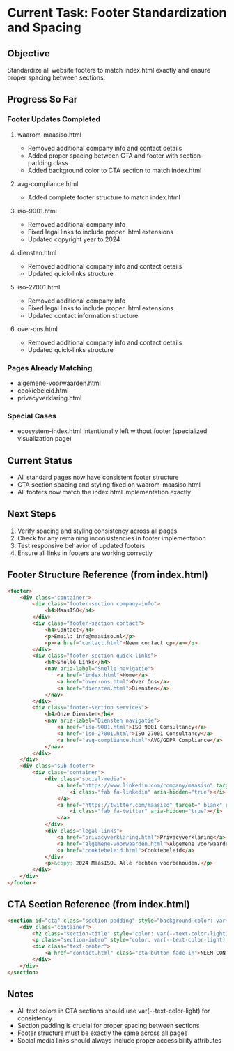 # Current Task: Footer Standardization and Spacing

## Objective
Standardize all website footers to match index.html exactly and ensure proper spacing between sections.

## Progress So Far

### Footer Updates Completed
1. waarom-maasiso.html
   - Removed additional company info and contact details
   - Added proper spacing between CTA and footer with section-padding class
   - Added background color to CTA section to match index.html

2. avg-compliance.html
   - Added complete footer structure to match index.html

3. iso-9001.html
   - Removed additional company info
   - Fixed legal links to include proper .html extensions
   - Updated copyright year to 2024

4. diensten.html
   - Removed additional company info and contact details
   - Updated quick-links structure

5. iso-27001.html
   - Removed additional company info
   - Fixed legal links to include proper .html extensions
   - Updated contact information structure

6. over-ons.html
   - Removed additional company info and contact details
   - Updated quick-links structure

### Pages Already Matching
- algemene-voorwaarden.html
- cookiebeleid.html
- privacyverklaring.html

### Special Cases
- ecosystem-index.html intentionally left without footer (specialized visualization page)

## Current Status
- All standard pages now have consistent footer structure
- CTA section spacing and styling fixed on waarom-maasiso.html
- All footers now match the index.html implementation exactly

## Next Steps
1. Verify spacing and styling consistency across all pages
2. Check for any remaining inconsistencies in footer implementation
3. Test responsive behavior of updated footers
4. Ensure all links in footers are working correctly

## Footer Structure Reference (from index.html)
```html
<footer>
    <div class="container">
        <div class="footer-section company-info">
            <h4>MaasISO</h4>
        </div>
        <div class="footer-section contact">
            <h4>Contact</h4>
            <p>Email: info@maasiso.nl</p>
            <p><a href="contact.html">Neem contact op</a></p>
        </div>
        <div class="footer-section quick-links">
            <h4>Snelle Links</h4>
            <nav aria-label="Snelle navigatie">
                <a href="index.html">Home</a>
                <a href="over-ons.html">Over Ons</a>
                <a href="diensten.html">Diensten</a>
            </nav>
        </div>
        <div class="footer-section services">
            <h4>Onze Diensten</h4>
            <nav aria-label="Diensten navigatie">
                <a href="iso-9001.html">ISO 9001 Consultancy</a>
                <a href="iso-27001.html">ISO 27001 Consultancy</a>
                <a href="avg-compliance.html">AVG/GDPR Compliance</a>
            </nav>
        </div>
    </div>
    <div class="sub-footer">
        <div class="container">
            <div class="social-media">
                <a href="https://www.linkedin.com/company/maasiso" target="_blank" rel="noopener noreferrer" aria-label="MaasISO LinkedIn">
                    <i class="fab fa-linkedin" aria-hidden="true"></i>
                </a>
                <a href="https://twitter.com/maasiso" target="_blank" rel="noopener noreferrer" aria-label="MaasISO Twitter">
                    <i class="fab fa-twitter" aria-hidden="true"></i>
                </a>
            </div>
            <div class="legal-links">
                <a href="privacyverklaring.html">Privacyverklaring</a>
                <a href="algemene-voorwaarden.html">Algemene Voorwaarden</a>
                <a href="cookiebeleid.html">Cookiebeleid</a>
            </div>
            <p>&copy; 2024 MaasISO. Alle rechten voorbehouden.</p>
        </div>
    </div>
</footer>
```

## CTA Section Reference (from index.html)
```html
<section id="cta" class="section-padding" style="background-color: var(--hero-background);" aria-label="Contact Oproep">
    <div class="container">
        <h2 class="section-title" style="color: var(--text-color-light);">Klaar om uw organisatie naar een hoger niveau te tillen?</h2>
        <p class="section-intro" style="color: var(--text-color-light);">Neem contact met ons op voor een vrijblijvend gesprek over hoe wij u kunnen helpen excelleren in kwaliteit, veiligheid en compliance.</p>
        <div class="text-center">
            <a href="contact.html" class="cta-button fade-in">NEEM CONTACT OP</a>
        </div>
    </div>
</section>
```

## Notes
- All text colors in CTA sections should use var(--text-color-light) for consistency
- Section padding is crucial for proper spacing between sections
- Footer structure must be exactly the same across all pages
- Social media links should always include proper accessibility attributes
